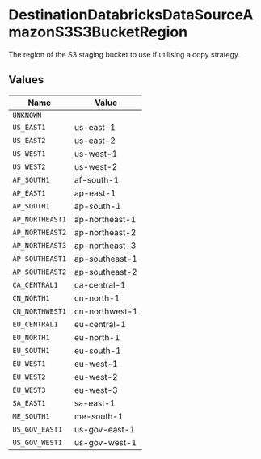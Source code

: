 # DestinationDatabricksDataSourceAmazonS3S3BucketRegion

The region of the S3 staging bucket to use if utilising a copy strategy.


## Values

| Name            | Value           |
| --------------- | --------------- |
| `UNKNOWN`       |                 |
| `US_EAST1`      | us-east-1       |
| `US_EAST2`      | us-east-2       |
| `US_WEST1`      | us-west-1       |
| `US_WEST2`      | us-west-2       |
| `AF_SOUTH1`     | af-south-1      |
| `AP_EAST1`      | ap-east-1       |
| `AP_SOUTH1`     | ap-south-1      |
| `AP_NORTHEAST1` | ap-northeast-1  |
| `AP_NORTHEAST2` | ap-northeast-2  |
| `AP_NORTHEAST3` | ap-northeast-3  |
| `AP_SOUTHEAST1` | ap-southeast-1  |
| `AP_SOUTHEAST2` | ap-southeast-2  |
| `CA_CENTRAL1`   | ca-central-1    |
| `CN_NORTH1`     | cn-north-1      |
| `CN_NORTHWEST1` | cn-northwest-1  |
| `EU_CENTRAL1`   | eu-central-1    |
| `EU_NORTH1`     | eu-north-1      |
| `EU_SOUTH1`     | eu-south-1      |
| `EU_WEST1`      | eu-west-1       |
| `EU_WEST2`      | eu-west-2       |
| `EU_WEST3`      | eu-west-3       |
| `SA_EAST1`      | sa-east-1       |
| `ME_SOUTH1`     | me-south-1      |
| `US_GOV_EAST1`  | us-gov-east-1   |
| `US_GOV_WEST1`  | us-gov-west-1   |